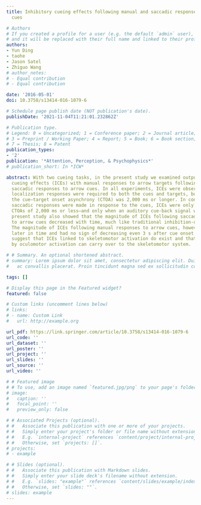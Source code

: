 ```yaml
---
title: Inhibitory cueing effects following manual and saccadic responses to arrow
  cues

# Authors
# If you created a profile for a user (e.g. the default `admin` user), write the username (folder name) here 
# and it will be replaced with their full name and linked to their profile.
authors:
- Yun Ding
- taohe
- Jason Satel
- Zhiguo Wang
# author_notes:
# - Equal contribution
# - Equal contribution

date: '2016-05-01'
doi: 10.3758/s13414-016-1079-6

# Schedule page publish date (NOT publication's date).
publishDate: '2021-11-04T11:21:01.232862Z'

# Publication type.
# Legend: 0 = Uncategorized; 1 = Conference paper; 2 = Journal article;
# 3 = Preprint / Working Paper; 4 = Report; 5 = Book; 6 = Book section;
# 7 = Thesis; 8 = Patent
publication_types:
- '2'
publication: '*Attention, Perception, & Psychophysics*'
# publication_short: In *ICW*

abstract: With two cueing tasks, in the present study we examined output-based inhibitory
  cueing effects (ICEs) with manual responses to arrow targets following manual or
  saccadic responses to arrow cues. In all experiments, ICEs were observed when manual
  localization responses were required to both the cues and targets, but only when
  the cue–target onset asynchrony (CTOA) was 2,000 ms or longer. In contrast, when
  saccadic responses were made in response to the cues, ICEs were only observed with
  CTOAs of 2,000 ms or less—and only when an auditory cue-back signal was used. The
  present study also showed that the magnitude of ICEs following saccadic responses
  to arrow cues decreased with time, much like traditional inhibition-of-return effects.
  The magnitude of ICEs following manual responses to arrow cues, however, appeared
  later in time and had no sign of decreasing even 3 s after cue onset. These findings
  suggest that ICEs linked to skeletomotor activation do exist and that the ICEs evoked
  by oculomotor activation can carry over to the skeletomotor system.

# # Summary. An optional shortened abstract.
# summary: Lorem ipsum dolor sit amet, consectetur adipiscing elit. Duis posuere tellus
#   ac convallis placerat. Proin tincidunt magna sed ex sollicitudin condimentum.

tags: []

# Display this page in the Featured widget?
featured: false

# Custom links (uncomment lines below)
# links:
# - name: Custom Link
#   url: http://example.org

url_pdf: https://link.springer.com/article/10.3758/s13414-016-1079-6
url_code: ''
url_dataset: ''
url_poster: ''
url_project: ''
url_slides: ''
url_source: ''
url_video: ''

# # Featured image
# # To use, add an image named `featured.jpg/png` to your page's folder. 
# image:
#   caption: ''
#   focal_point: ''
#   preview_only: false

# # Associated Projects (optional).
# #   Associate this publication with one or more of your projects.
# #   Simply enter your project's folder or file name without extension.
# #   E.g. `internal-project` references `content/project/internal-project/index.md`.
# #   Otherwise, set `projects: []`.
# projects:
# - example

# # Slides (optional).
# #   Associate this publication with Markdown slides.
# #   Simply enter your slide deck's filename without extension.
# #   E.g. `slides: "example"` references `content/slides/example/index.md`.
# #   Otherwise, set `slides: ""`.
# slides: example
---
```


<!-- {{% callout note %}}
Click the *Cite* button above to demo the feature to enable visitors to import publication metadata into their reference management software.
{{% /callout %}}

{{% callout note %}}
Create your slides in Markdown - click the *Slides* button to check out the example.
{{% /callout %}}

Supplementary notes can be added here, including [code, math, and images](https://wowchemy.com/docs/writing-markdown-latex/). -->

